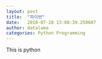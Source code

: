 ```yaml
---
layout: post
title:  "파이썬"
date:   2018-07-28 13:08:39.250607
author: datalama
categories: Python Programming
---
```


This is python
